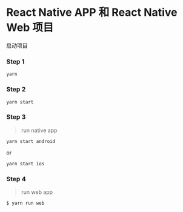 # React Native APP 和 React Native Web 项目

启动项目

### Step 1
```
yarn
```

### Step 2
```
yarn start
```

### Step 3
> run native app

```
yarn start android
```

or

```
yarn start ios
```

### Step 4
> run web app

```
$ yarn run web
```
